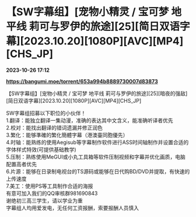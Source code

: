 # 【SW字幕组】[宠物小精灵 / 宝可梦 地平线 莉可与罗伊的旅途][25][简日双语字幕][2023.10.20][1080P][AVC][MP4][CHS_JP]

**2023-10-26 17:12**

**https://bangumi.moe/torrent/653a994b8889730007d83873**

【SW字幕组】\[宠物小精灵 / 宝可梦 地平线 莉可与罗伊的旅途\]\[25\]\[暗夜的强敌\]\[简日双语字幕\]\[2023.10.20\]\[1080P\]\[AVC\]\[MP4\]\[CHS\_JP\]

SW字幕组招募以下职位的小伙伴！  
1.翻译：能独立翻译一集动漫，准确的表达其中文含义，能准确听译者优先  
2.校对：能找出翻译的错词遗漏并修正润色  
3.繁化：能够準確的繁化簡體字幕（港澳臺同胞優先）  
4.时轴：能熟练的使用Aegisub等字幕制作软件进行ASS时间轴制作并设置合适的字体样式特效(可提供基础教学)  
5.压制：熟练使用MeGUI或小丸工具箱等软件压制视频和字幕并优化画质，电脑配置高者优先  
6.片源：能够在日录制电视台的TS源码或能够在日代购BD/DVD并提取，有快速的上传速度  
7.美工：使用PS等工具制作合适的海报  
有意可加入我们的QQ审核群981690843  
谢绝初三高三学生，请以学业为重  
字幕组人均用爱发电，无任何工资报酬，索要报酬人员慎入